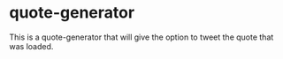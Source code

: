 # quote-generator

This is a quote-generator that will give the option to tweet the quote that was loaded. 
